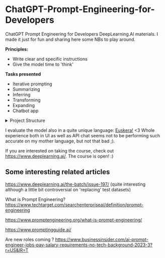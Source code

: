 # ChatGPT-Prompt-Engineering-for-Developers
ChatGPT Prompt Engineering for Developers DeepLearning.AI materials. I made it just for fun and sharing here some NBs to play around.


**Principles:**

- Write clear and specific instructions
- Give the model time to 'think'

**Tasks presented**
- Iterative prompting
- Summarizing
- Inferring
- Transforming
- Expanding
- Chatbot app

<details>
<summary>Project Structure</summary>

<pre>
<code>
chatgpt/
├── notebooks/
│   ├── guidelines.ipynb
│   └── ...
├── docs/
│   ├── requirements.txt
└── ...
</code>
</pre>

</details>

I evaluate the model also in a quite unique language: [Euskera!](https://en.wikipedia.org/wiki/Basque_language) <3 Whole experience both in UI as well as API chat seems not to be performing such accurate on my mother language, but not that bad ;).

If you are interested on taking the course, check out https://www.deeplearning.ai/. The course is open! :) 


## Some interesting related articles

https://www.deeplearning.ai/the-batch/issue-197/ (quite interesting although a little bit controversial on 'replacing' test datasets)

What is Prompt Engineering? 
https://www.techtarget.com/searchenterpriseai/definition/prompt-engineering

https://www.promptengineering.org/what-is-prompt-engineering/

https://www.promptingguide.ai/


Are new roles coming ? https://www.businessinsider.com/ai-prompt-engineer-jobs-pay-salary-requirements-no-tech-background-2023-3?r=US&IR=T



